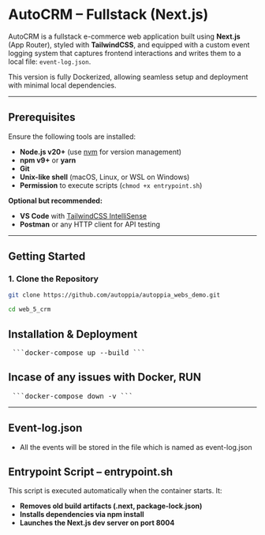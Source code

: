 
# AutoCRM – Fullstack (Next.js)

AutoCRM is a fullstack e-commerce web application built using **Next.js** (App Router), styled with **TailwindCSS**, and equipped with a custom event logging system that captures frontend interactions and writes them to a local file: `event-log.json`.

This version is fully Dockerized, allowing seamless setup and deployment with minimal local dependencies.

---
## Prerequisites

Ensure the following tools are installed:

- **Node.js v20+** (use [nvm](https://github.com/nvm-sh/nvm) for version management)
- **npm v9+** or **yarn**
- **Git**
- **Unix-like shell** (macOS, Linux, or WSL on Windows)
- **Permission** to execute scripts (`chmod +x entrypoint.sh`)

**Optional but recommended:**

- **VS Code** with [TailwindCSS IntelliSense](https://marketplace.visualstudio.com/items?itemName=bradlc.vscode-tailwindcss)
- **Postman** or any HTTP client for API testing

---

## Getting Started

### 1. Clone the Repository

```bash
git clone https://github.com/autoppia/autoppia_webs_demo.git

cd web_5_crm
```
## Installation & Deployment
<pre> ```docker-compose up --build ``` </pre>

## Incase of any issues with Docker, RUN
<pre> ```docker-compose down -v ``` </pre>

---
## Event-log.json
- All the events will be stored in the file which is named as event-log.json


## Entrypoint Script – entrypoint.sh
This script is executed automatically when the container starts. It:
- **Removes old build artifacts (.next, package-lock.json)**
- **Installs dependencies via npm install**
- **Launches the Next.js dev server on port 8004**